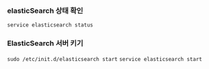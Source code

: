 ### elasticSearch 상태 확인

`service elasticsearch status`

### ElasticSearch 서버 키기

`sudo /etc/init.d/elasticsearch start`
`service elasticsearch start`